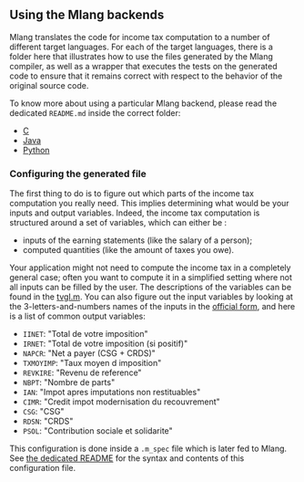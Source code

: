 ## Using the Mlang backends

Mlang translates the code for income tax computation to a number of different
target languages. For each of the target languages, there is a folder here
that illustrates how to use the files generated by the Mlang compiler, as
well as a wrapper that executes the tests on the generated code to ensure
that it remains correct with respect to the behavior of the original source
code.

To know more about using a particular Mlang backend, please read the dedicated
`README.md` inside the correct folder:

* [C](c/README.md)
* [Java](java/README.md)
* [Python](python/README.md)

### Configuring the generated file

The first thing to do is to figure out which parts of the income tax computation
you really need. This implies determining what would be your inputs and output
variables. Indeed, the income tax computation is structured around a set of
variables, which can either be :
* inputs of the earning statements (like the salary of a person);
* computed quantities (like the amount of taxes you owe).

Your application might not need to compute the income tax in a completely
general case; often you want to compute it in a simplified setting where not
all inputs can be filled by the user. The descriptions of the variables can be
found in the [tvgI.m](https://gitlab.adullact.net/dgfip/ir-calcul/-/tree/master/sources2018m_6_7/tgvI.m). You can also
figure out the input variables by looking at the 3-letters-and-numbers names
of the inputs in the
[official form](https://www3.impots.gouv.fr/simulateur/calcul_impot/2019/simplifie/index.htm),
and here is a list of common output variables:

* `IINET`: "Total de votre imposition"
* `IRNET`: "Total de votre imposition (si positif)"
* `NAPCR`: "Net a payer (CSG + CRDS)"
* `TXMOYIMP`: "Taux moyen d imposition"
* `REVKIRE`: "Revenu de reference"
* `NBPT`: "Nombre de parts"
* `IAN`: "Impot apres imputations non restituables"
* `CIMR`: "Credit impot modernisation du recouvrement"
* `CSG`: "CSG"
* `RDSN`: "CRDS"
* `PSOL`: "Contribution sociale et solidarite"

This configuration is done inside a `.m_spec` file which is later fed to Mlang.
See [the dedicated README](../m_specs/README.md) for the syntax and contents
of this configuration file.

